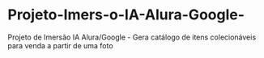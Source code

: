 # Projeto-Imers-o-IA-Alura-Google-
Projeto de Imersão IA Alura/Google - Gera catálogo de itens colecionáveis para venda a partir de uma foto
